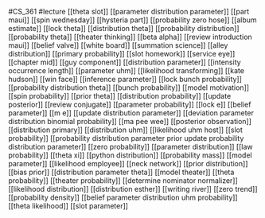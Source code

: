 #CS_361
#lecture
[[theta slot]]
[[parameter distribution parameter]]
[[part maui]]
[[spin wednesday]]
[[hysteria part]]
[[probability zero hose]]
[[album estimate]]
[[lock theta]]
[[distribution theta]]
[[probability distribution]]
[[probability theta]]
[[theater thinking]]
[[beta alpha]]
[[review introduction maui]]
[[belief valve]]
[[white board]]
[[summation science]]
[[alley distribution]]
[[primary probability]]
[[slot homework]]
[[service eye]]
[[chapter mid]]
[[guy component]]
[[distribution parameter]]
[[intensity occurrence length]]
[[parameter uhm]]
[[likelihood transforming]]
[[kate hudson]]
[[win face]]
[[inference parameter]]
[[lock bunch probability]]
[[probability distribution theta]]
[[bunch probability]]
[[model motivation]]
[[spin probability]]
[[prior theta]]
[[distribution probability]]
[[update posterior]]
[[review conjugate]]
[[parameter probability]]
[[lock e]]
[[belief parameter]]
[[m e]]
[[update distribution parameter]]
[[deviation parameter distribution binomial probability]]
[[ma pee wee]]
[[posterior observation]]
[[distribution primary]]
[[distribution uhm]]
[[likelihood uhm host]]
[[slot probability]]
[[probability distribution parameter prior update probability distribution parameter]]
[[zero probability]]
[[parameter distribution]]
[[law probability]]
[[theta xi]]
[[python distribution]]
[[probability mass]]
[[model parameter]]
[[likelihood employee]]
[[neck network]]
[[prior distribution]]
[[bias prior]]
[[distribution parameter theta]]
[[model theater]]
[[theta probability]]
[[theater probability]]
[[determine nominator normalizer]]
[[likelihood distribution]]
[[distribution esther]]
[[writing river]]
[[zero trend]]
[[probability density]]
[[belief parameter distribution uhm probability]]
[[theta likelihood]]
[[slot parameter]]
